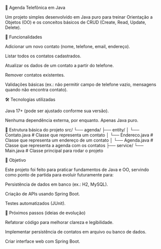 📒 Agenda Telefônica em Java

Um projeto simples desenvolvido em Java puro para treinar Orientação a Objetos (OO) e os conceitos básicos de CRUD (Create, Read, Update, Delete).

🚀 Funcionalidades

Adicionar um novo contato (nome, telefone, email, endereço).

Listar todos os contatos cadastrados.

Atualizar os dados de um contato a partir do telefone.

Remover contatos existentes.

Validações básicas (ex.: não permitir campo de telefone vazio, mensagens quando não encontra contato).

🛠️ Tecnologias utilizadas

Java 17+ (pode ser ajustado conforme sua versão).

Nenhuma dependência externa, por enquanto. Apenas Java puro.

📂 Estrutura básica do projeto
src/
└── agenda/
├── entity/
│    └── Contato.java      # Classe que representa um contato
│    └── Endereco.java      # Classe que representa um endereço de um contato
│    └── Agenda.java      # Classe que representa a agenda com os contatos
├── service/
└── Main.java              # Classe principal para rodar o projeto

🎯 Objetivo

Este projeto foi feito para praticar fundamentos de Java e OO, servindo como ponto de partida para evoluir futuramente para:

Persistência de dados em banco (ex.: H2, MySQL).

Criação de APIs usando Spring Boot.

Testes automatizados (JUnit).

📌 Próximos passos (ideias de evolução)

Refatorar código para melhorar clareza e legibilidade.

Implementar persistência de contatos em arquivo ou banco de dados.

Criar interface web com Spring Boot.